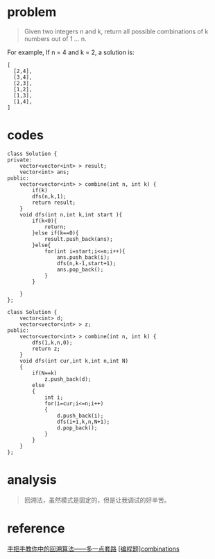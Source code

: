 # problem
>Given two integers n and k, return all possible combinations of k numbers out of 1 ... n.

For example,
If n = 4 and k = 2, a solution is:

```
[
  [2,4],
  [3,4],
  [2,3],
  [1,2],
  [1,3],
  [1,4],
]
```
# codes
```
class Solution {
private:
    vector<vector<int> > result;
    vector<int> ans;
public:
    vector<vector<int> > combine(int n, int k) {
        if(k)
        dfs(n,k,1);
        return result;
    }
    void dfs(int n,int k,int start ){
        if(k<0){
            return;
        }else if(k==0){
            result.push_back(ans);
        }else{
            for(int i=start;i<=n;i++){
                ans.push_back(i);
                dfs(n,k-1,start+1);
                ans.pop_back();
            }            
        }

    }
};
```
```
class Solution {
    vector<int> d;
    vector<vector<int> > z;
public:
    vector<vector<int> > combine(int n, int k) {
        dfs(1,k,n,0);
        return z;
    }
    void dfs(int cur,int k,int n,int N)
    {
        if(N==k)
            z.push_back(d);
        else
        {
            int i;
            for(i=cur;i<=n;i++)
            {
                d.push_back(i);
                dfs(i+1,k,n,N+1);
                d.pop_back();
            }
        }
    }
};
```

# analysis
>回溯法，虽然模式是固定的，但是让我调试的好辛苦。

# reference
[手把手教你<leetcode>中的回溯算法——多一点套路][1]
[[编程题]combinations][2]

[1]: https://blog.csdn.net/versencoder/article/details/52071930
[2]: https://www.nowcoder.com/questionTerminal/4d0a110416d84c7f9454d0da53ab2da1